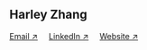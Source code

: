 ## Harley Zhang

[Email &#8599;](mailto:harley.zhang@uwaterloo.ca) &nbsp;&nbsp;&nbsp;
[LinkedIn &#8599;](https://www.linkedin.com/in/harley-zhang) &nbsp;&nbsp;&nbsp;
[Website &#8599;](https://harleyzhang.info/)

